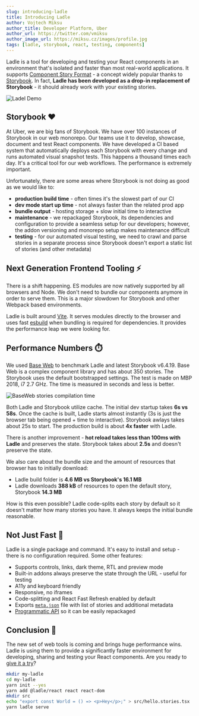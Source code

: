 ```yaml
---
slug: introducing-ladle
title: Introducing Ladle
author: Vojtech Miksu
author_title: Developer Platform, Uber
author_url: https://twitter.com/vmiksu
author_image_url: https://miksu.cz/images/profile.jpg
tags: [ladle, storybook, react, testing, components]
---
```


Ladle is a tool for developing and testing your React components in an environment that's isolated and faster than most real-world applications. It supports [Component Story Format](https://storybook.js.org/docs/react/api/csf) - a concept widely popular thanks to [Storybook](https://storybook.js.org/). In fact, **Ladle has been developed as a drop-in replacement of Storybook** - it should already work with your existing stories.

![Ladel Demo](/img/ladle-baseweb.png)

## Storybook ❤️

At Uber, we are big fans of Storybook. We have over 100 instances of Storybook in our web monorepo. Our teams use it to develop, showcase, document and test React components. We have developed a CI based system that automatically deploys each Storybook with every change and runs automated visual snapshot tests. This happens a thousand times each day. It's a critical tool for our web workflows. The performance is extremely important.

Unfortunately, there are some areas where Storybook is not doing as good as we would like to:

- **production build time** - often times it's the slowest part of our CI
- **dev mode start up time** - not always faster than the related prod app
- **bundle output** - hosting storage + slow initial time to interactive
- **maintenance** - we repackaged Storybook, its dependencies and configuration to provide a seamless setup for our developers; however, the addon versioning and monorepo setup makes maintenance difficult
- **testing** - for our automated visual testing, we need to crawl and parse stories in a separate process since Storybook doesn't export a static list of stories (and other metadata)

## Next Generation Frontend Tooling ⚡

There is a shift happening. ES modules are now natively supported by all browsers and Node. We don't need to bundle our components anymore in order to serve them. This is a major slowdown for Storybook and other Webpack based environments.

Ladle is built around [Vite](https://vitejs.dev/). It serves modules directly to the browser and uses fast [esbuild](https://esbuild.github.io/) when bundling is required for dependencies. It provides the performance leap we were looking for.

## Performance Numbers ⏱️

We used [Base Web](https://baseweb.design/) to benchmark Ladle and latest Storybook v6.4.19. Base Web is a complex component library and has about 350 stories. The Storybook uses the default bootstrapped settings. The test is made on MBP 2018, i7 2.7 GHz. The time is measured in seconds and less is better.

![BaseWeb stories compilation time](/img/compilation-time.svg)

Both Ladle and Storybook utilize cache. The initial dev startup takes **6s vs 58s**. Once the cache is built, Ladle starts almost instantly (3s is just the browser tab being opened + time to interactive). Storybook awlays takes about 25s to start. The production build is about **4x faster** with Ladle.

There is another improvement - **hot reload takes less than 100ms with Ladle** and preserves the state. Storybook takes about **2.5s** and doesn't preserve the state.

We also care about the bundle size and the amount of resources that browser has to initially download:

- Ladle build folder is **4.6 MB vs Storybook's 16.1 MB**
- Ladle downloads **388 kB** of resources to open the default story, Storybook **14.3 MB**

How is this even possible? Ladle code-splits each story by default so it doesn't matter how many stories you have. It always keeps the initial bundle reasonable.

## Not Just Fast 📝

Ladle is a single package and command. It's easy to install and setup - there is no configuration required. Some other features:

- Supports controls, links, dark theme, RTL and preview mode
- Built-in addons always preserve the state through the URL - useful for testing
- A11y and keyboard friendly
- Responsive, no iframes
- Code-splitting and React Fast Refresh enabled by default
- Exports [`meta.json`](/docs/meta/) file with list of stories and additional metadata
- [Programmatic API](/docs/programmatic) so it can be easily repackaged

## Conclusion 🔮

The new set of web tools is coming and brings huge performance wins. Ladle is using them to provide a significantly faster environment for developing, sharing and testing your React components. Are you ready to [give it a try](/docs)?

```bash
mkdir my-ladle
cd my-ladle
yarn init --yes
yarn add @ladle/react react react-dom
mkdir src
echo "export const World = () => <p>Hey</p>;" > src/hello.stories.tsx
yarn ladle serve
```
